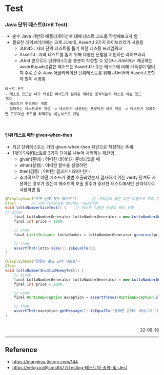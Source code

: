 # Test

### Java 단위 테스트(Unit Test)
- 순수 Java 기반의 애플리케이션에 대해 테스트 코드를 작성해보고자 함
- 필요한 라이브러리에는 크게 JUnit5, AssertJ 2가지 라이브러리가 사용됨
    - JUnit5 : 자바 단위 테스트를 톱기 위한 테스팅 프레임워크
    - AssertJ : 자바 테스트를 돕기 위해 다양한 문법을 지원하는 라이브러리
    - JUnit 만으로도 단위테스트를 충분히 작성할 수 있으나 JUnit에서 제공하는 assertEquals()같은 메소드는 AssertJ가 주는 메소드에 비해 가독성이 떨어져 주로 순수 Java 애플리케이션 단위테스트를 위해 JUnit5와 AssertJ 조합이 많이 사용됨

```
테스트 코드
- 테스트 코드란 내가 작성한 메서드가 실제로 제대로 동작하는지 테스트 하는 코드
TDD
- 테스트가 주도하는 개발
- 실패하는 테스트코드 작성 -> 테스트가 성공하는 프로덕션 코드 작성 -> 테스트가 성공하면 프로덕션 코드를 리팩토링 하는식으로 개발
```

<br>

#### 단위 테스트 패턴 given-when-then
- 최근 단위테스트는 거의 given-when-then 패턴으로 작성하는 추세
- 1개의 단위테스트를 3가지 단계로 나누어 처리하는 패턴임
    - given(준비) : 어떠한 데이터가 준비되었을 때
    - when(실행) : 어떠한 함수를 실행하면
    - then(검증) : 어떠한 결과가 나와야 한다
    - 추가적으로 어떤 메소드가 몇번 호출되었는지 검사하기 위한 verity 단계도 사용하는 경우가 있는데 메소드의 호출 횟수가 중요한 테스트에서만 선택적으로 사용하면 됨

```java
@DisplayName("로또 번호 갯수 테스트")       // 가독성이 좋은 다른 이름으로 부여 가능
@Test       // 단위 테스트임을 명시하는 어노테이션
void lottoNumberSizeTest() {    // 테스트 이름은 한글로 써도 무방
// given
    final LottoNumberGenerator lottoNumberGenerator = new LottoNumberGenerator();
    final int price = 1000;

    // when
    final List<Integer> lottoNumber = lottoNumberGenerator.generate(price);

    // then
    assertThat(lotto.size()).isEqualTo(6);
}

@DisplayName("잘못된 로또 금액 테스트")
@Test
void lottoNumberInvalidMoneyTest() {
    // given
    final LottoNumberGenerator lottoNumberGenerator = new LottoNumberGenerator();
    final int price = 2000;

    // when
    final RuntimeException exception = assertThrows(RuntimeException.class, () -> lottoNumberGenerator.generate(price));

    // then
    assertThat(exception.getMessage()).isEqualTo("올바른 금액이 아닙니다.");
}
```



<br>

<div style="text-align: right">22-08-18</div>

-------

## Reference
- https://mangkyu.tistory.com/144
- https://velog.io/@sms8377/Testing-테스트의-종류-및-Jest
